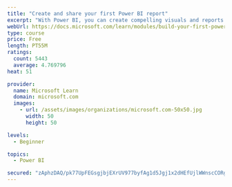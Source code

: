 ```yaml
---
title: "Create and share your first Power BI report"
excerpt: "With Power BI, you can create compelling visuals and reports. In this module, you learn how to use Power BI Desktop to connect to data, build visuals, and create a report that you can share with others in your organization. You then learn how to publish the report to the Power BI service, so that others can see your insights and benefit from your work."
webUrl: https://docs.microsoft.com/learn/modules/build-your-first-power-bi-report/
type: course
price: Free
length: PT55M
ratings:
  count: 5443
  average: 4.769796
heat: 51

provider:
  name: Microsoft Learn
  domain: microsoft.com
  images:
    - url: /assets/images/organizations/microsoft.com-50x50.jpg
      width: 50
      height: 50

levels:
  - Beginner

topics:
  - Power BI

secured: "zAphzDAQ/pk77UpFEGsgjbjEXrUV977byfAg1d5Jgj1x2dHEfUjlWWnscCORgD9xq/Q9K78Rr6UIpVUsfNtVNKr6nYknH45+A8FA8NIKoiBQ4zPATgobssSq0udx44hOuXdGv6nlNsGV2KfmQgW/DM1/0+HuiJTR05NQM/0EzHubXWd3VW60gBbPUxtZfzvnK+IEKjT/OHA+qhTmrg2gzPsgcQZt4b7KoN5d8oijeVYJN31E46ePXbGHRxPGtuYdzlmN2s7xyEZAM9eQ+BBCSduKU8J1+w22mv1vX5kELmlERNZwhZ7S44QdJiVBv5IcdV8+K6A4RgVoApJurW7FHM3ohKF4R1tBd7dLafPGzilzL+qqqNgRKz38UMXmxmZVjYRwUoVuHHG595v6/epCUQT9aEIIz/EDAt4Nn5/XWH4=;AVJrXzXNm0P+Xb3WQFboog=="
---
```


